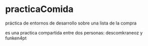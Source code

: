 # practicaComida
práctica de entornos de desarrollo sobre una lista de la compra


es una practica compartida entre dos personas:  descomkraneoz y funken4pt
